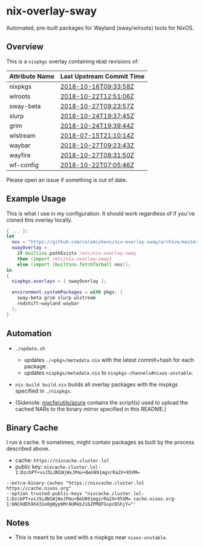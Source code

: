 # nix-overlay-sway

Automated, pre-built packages for Wayland (sway/wlroots) tools for NixOS.

## Overview

This is a `nixpkgs` overlay containing `HEAD` revisions of:

<!--pkgs-->
| Attribute Name | Last Upstream Commit Time |
| -------------- | ------------------------- |
| nixpkgs | [2018-10-16T09:33:58Z](https://github.com/nixos/nixpkgs-channels/commits/45a419ab5a23c93421c18f3d9cde015ded22e712) |
| wlroots | [2018-10-22T12:51:06Z](https://github.com/swaywm/wlroots/commits/c55d1542fe30ea7872a60a732fa88028cd4d4b06) |
| sway-beta | [2018-10-27T09:23:57Z](https://github.com/swaywm/sway/commits/de250a523fb765531744d3a363693da9e9ac270b) |
| slurp | [2018-10-24T19:37:45Z](https://github.com/emersion/slurp/commits/0dbd03991462397eb92bb40af712c837c898ebf1) |
| grim | [2018-10-24T19:39:44Z](https://github.com/emersion/grim/commits/61df6f0a9531520c898718874c460826bc7e2b42) |
| wlstream | [2018-07-15T21:10:14Z](https://github.com/atomnuker/wlstream/commits/182076a94562b128c3a97ecc53cc68905ea86838) |
| waybar | [2018-10-27T09:23:43Z](https://github.com/Alexays/waybar/commits/ed3e4b13959874a168d62885d8ea1c7617db43b8) |
| wayfire | [2018-10-27T08:31:50Z](https://github.com/WayfireWM/wayfire/commits/f2abe624c8f45d69ca51a7bf88933804589fb230) |
| wf-config | [2018-10-22T07:05:46Z](https://github.com/WayfireWM/wf-config/commits/8f7046e6c67d4a277b0793b56ff6535f53997bc5) |
<!--pkgs-->

Please open an issue if something is out of date.

## Example Usage

This is what I use in my configuration. It should work regardless of if you've
cloned this overlay locally.

```nix
{ ... }:
let
  nos = "https://github.com/colemickens/nix-overlay-sway/archive/master.tar.gz";
  swayOverlay =
    if builtins.pathExists /etc/nix-overlay-sway
    then (import /etc/nix-overlay-sway)
    else (import (builtins.fetchTarball nos));
in
{
  nixpkgs.overlays = [ swayOverlay ];

  environment.systemPackages = with pkgs; [
    sway-beta grim slurp wlstream
    redshift-wayland waybar
  ];
}
```

## Automation

* `./update.sh`
  * updates `./<pkg>/metadata.nix` with the latest commit+hash for each package.
  * updates `nixpkgs/metadata.nix` to `nixpkgs-channels#nixos-unstable`.

* `nix-build build.nix` builds all overlay packages with the nixpkgs specified in `./nixpkgs`.

* (Sidenote: [nixcfg/utils/azure](https://github.com/colemickens/nixcfg/tree/master/utils/azure) contains the script(s) used
  to upload the cached NARs to the binary mirror specified in this README.)

## Binary Cache

I run a cache. It sometimes, might contain packages as built by the process described above.

* cache: `https://nixcache.cluster.lol`
* public key: `nixcache.cluster.lol-1:DzcbPT+vsJ5LdN1WjWxJPmu+BeU891mgsrRa2X+95XM=`

```
--extra-binary-caches "https://nixcache.cluster.lol https://cache.nixos.org"
--option trusted-public-keys "nixcache.cluster.lol-1:DzcbPT+vsJ5LdN1WjWxJPmu+BeU891mgsrRa2X+95XM= cache.nixos.org-1:6NCHdD59X431o0gWypbMrAURkbJ16ZPMQFGspcDShjY="'
```

## Notes

* This is meant to be used with a nixpkgs near `nixos-unstable`.

